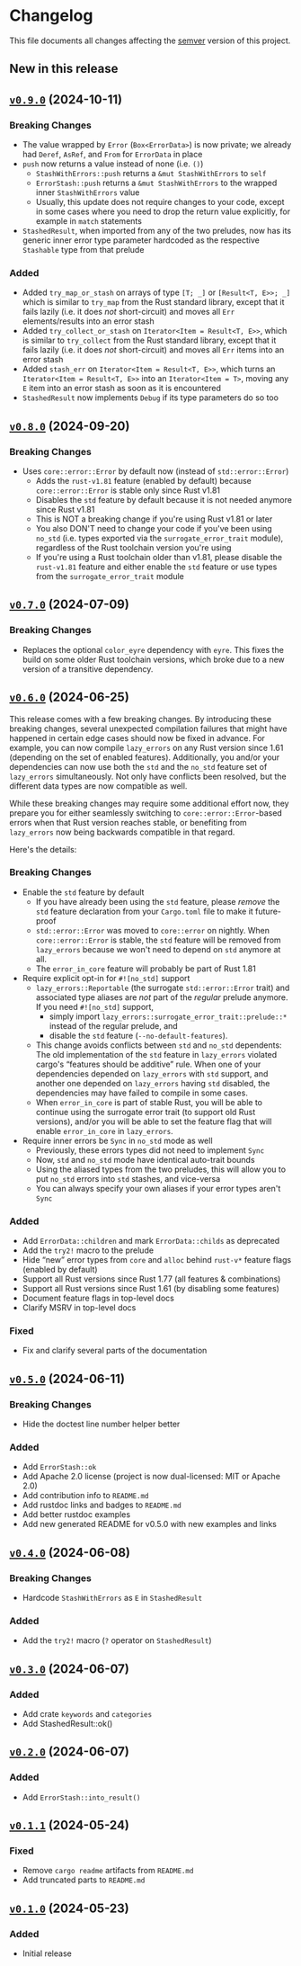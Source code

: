 # Changelog

This file documents all changes affecting the [semver] version of this project.

## New in this release

## [`v0.9.0`] (2024-10-11)

### Breaking Changes

- The value wrapped by `Error` (`Box<ErrorData>`) is now private;
  we already had `Deref`, `AsRef`, and `From` for `ErrorData` in place
- `push` now returns a value instead of none (i.e. `()`)
  - `StashWithErrors::push` returns a `&mut StashWithErrors` to `self`
  - `ErrorStash::push` returns a `&mut StashWithErrors` to
    the wrapped inner `StashWithErrors` value
  - Usually, this update does not require changes to your code,
    except in some cases where you need to drop the return value explicitly,
    for example in `match` statements
- `StashedResult`, when imported from any of the two preludes,
  now has its generic inner error type parameter hardcoded
  as the respective `Stashable` type from that prelude

### Added

- Added `try_map_or_stash` on arrays of type `[T; _]` or `[Result<T, E>>; _]`
  which is similar to `try_map` from the Rust standard library,
  except that it fails lazily (i.e. it does _not_ short-circuit)
  and moves all `Err` elements/results into an error stash
- Added `try_collect_or_stash` on `Iterator<Item = Result<T, E>>`,
  which is similar to `try_collect` from the Rust standard library,
  except that it fails lazily (i.e. it does _not_ short-circuit)
  and moves all `Err` items into an error stash
- Added `stash_err` on `Iterator<Item = Result<T, E>>`,
  which turns an `Iterator<Item = Result<T, E>>` into an `Iterator<Item = T>`,
  moving any `E` item into an error stash as soon as it is encountered
- `StashedResult` now implements `Debug` if its type parameters do so too

## [`v0.8.0`] (2024-09-20)

### Breaking Changes

- Uses `core::error::Error` by default now (instead of `std::error::Error`)
  - Adds the `rust-v1.81` feature (enabled by default)
    because `core::error::Error` is stable only since Rust v1.81
  - Disables the `std` feature by default
    because it is not needed anymore since Rust v1.81
  - This is NOT a breaking change if you're using Rust v1.81 or later
  - You also DON'T need to change your code if you've been using `no_std`
    (i.e. types exported via the `surrogate_error_trait` module),
    regardless of the Rust toolchain version you're using
  - If you're using a Rust toolchain older than v1.81, please disable
    the `rust-v1.81` feature and either enable the `std` feature or use
    types from the `surrogate_error_trait` module

## [`v0.7.0`] (2024-07-09)

### Breaking Changes

- Replaces the optional `color_eyre` dependency with `eyre`.
  This fixes the build on some older Rust toolchain versions,
  which broke due to a new version of a transitive dependency.

## [`v0.6.0`] (2024-06-25)

This release comes with a few breaking changes.
By introducing these breaking changes, several unexpected compilation failures
that might have happened in certain edge cases should now be fixed in advance.
For example, you can now compile `lazy_errors` on any Rust version since 1.61
(depending on the set of enabled features).
Additionally, you and/or your dependencies can now use both the
`std` and the `no_std` feature set of `lazy_errors` simultaneously.
Not only have conflicts been resolved, but the different data types
are now compatible as well.

While these breaking changes may require some additional effort now,
they prepare you for either seamlessly switching to `core::error::Error`-based
errors when that Rust version reaches stable, or benefiting from
`lazy_errors` now being backwards compatible in that regard.

Here's the details:

### Breaking Changes

- Enable the `std` feature by default
  - If you have already been using the `std` feature, please _remove_
    the `std` feature declaration from your `Cargo.toml` file
    to make it future-proof
  - `std::error::Error` was moved to `core::error` on nightly.
    When `core::error::Error` is stable, the `std` feature will be removed
    from `lazy_errors` because we won't need to depend on `std` anymore at all.
  - The `error_in_core` feature will probably be part of Rust 1.81
- Require explicit opt-in for `#![no_std]` support
  - `lazy_errors::Reportable` (the surrogate `std::error::Error` trait) and
    associated type aliases are _not_ part of the _regular_ prelude anymore.
    If you need `#![no_std]` support,
    - simply import `lazy_errors::surrogate_error_trait::prelude::*`
      instead of the regular prelude, and
    - disable the `std` feature (`--no-default-features`).
  - This change avoids conflicts between `std` and `no_std` dependents:
    The old implementation of the `std` feature in `lazy_errors`
    violated cargo's “features should be additive” rule.
    When one of your dependencies depended on `lazy_errors` with `std` support,
    and another one depended on `lazy_errors` having `std` disabled,
    the dependencies may have failed to compile in some cases.
  - When `error_in_core` is part of stable Rust, you will be able to
    continue using the surrogate error trait (to support old Rust versions),
    and/or you will be able to set the feature flag that will enable
    `error_in_core` in `lazy_errors`.
- Require inner errors be `Sync` in `no_std` mode as well
  - Previously, these errors types did not need to implement `Sync`
  - Now, `std` and `no_std` mode have identical auto-trait bounds
  - Using the aliased types from the two preludes,
    this will allow you to put `no_std` errors into `std` stashes,
    and vice-versa
  - You can always specify your own aliases if your error types aren't `Sync`

### Added

- Add `ErrorData::children` and mark `ErrorData::childs` as deprecated
- Add the `try2!` macro to the prelude
- Hide “new” error types from `core` and `alloc` behind `rust-v*` feature flags
  (enabled by default)
- Support all Rust versions since Rust 1.77 (all features & combinations)
- Support all Rust versions since Rust 1.61 (by disabling some features)
- Document feature flags in top-level docs
- Clarify MSRV in top-level docs

### Fixed

- Fix and clarify several parts of the documentation

## [`v0.5.0`] (2024-06-11)

### Breaking Changes

- Hide the doctest line number helper better

### Added

- Add `ErrorStash::ok`
- Add Apache 2.0 license (project is now dual-licensed: MIT or Apache 2.0)
- Add contribution info to `README.md`
- Add rustdoc links and badges to `README.md`
- Add better rustdoc examples
- Add new generated README for v0.5.0 with new examples and links

## [`v0.4.0`] (2024-06-08)

### Breaking Changes

- Hardcode `StashWithErrors` as `E` in `StashedResult`

### Added

- Add the `try2!` macro (`?` operator on `StashedResult`)

## [`v0.3.0`] (2024-06-07)

### Added

- Add crate `keywords` and `categories`
- Add StashedResult::ok()

## [`v0.2.0`] (2024-06-07)

### Added

- Add `ErrorStash::into_result()`

## [`v0.1.1`] (2024-05-24)

### Fixed

- Remove `cargo readme` artifacts from `README.md`
- Add truncated parts to `README.md`

## [`v0.1.0`] (2024-05-23)

### Added

- Initial release

[`v0.9.0`]: https://github.com/Lintermute/lazy_errors/releases/tag/v0.9.0
[`v0.8.0`]: https://github.com/Lintermute/lazy_errors/releases/tag/v0.8.0
[`v0.7.0`]: https://github.com/Lintermute/lazy_errors/releases/tag/v0.7.0
[`v0.6.0`]: https://github.com/Lintermute/lazy_errors/releases/tag/v0.6.0
[`v0.5.0`]: https://github.com/Lintermute/lazy_errors/releases/tag/v0.5.0
[`v0.4.0`]: https://github.com/Lintermute/lazy_errors/releases/tag/v0.4.0
[`v0.3.0`]: https://github.com/Lintermute/lazy_errors/releases/tag/v0.3.0
[`v0.2.0`]: https://github.com/Lintermute/lazy_errors/releases/tag/v0.2.0
[`v0.1.1`]: https://github.com/Lintermute/lazy_errors/releases/tag/v0.1.1
[`v0.1.0`]: https://github.com/Lintermute/lazy_errors/releases/tag/v0.1.0

[semver]: https://semver.org/spec/v2.0.0.html
